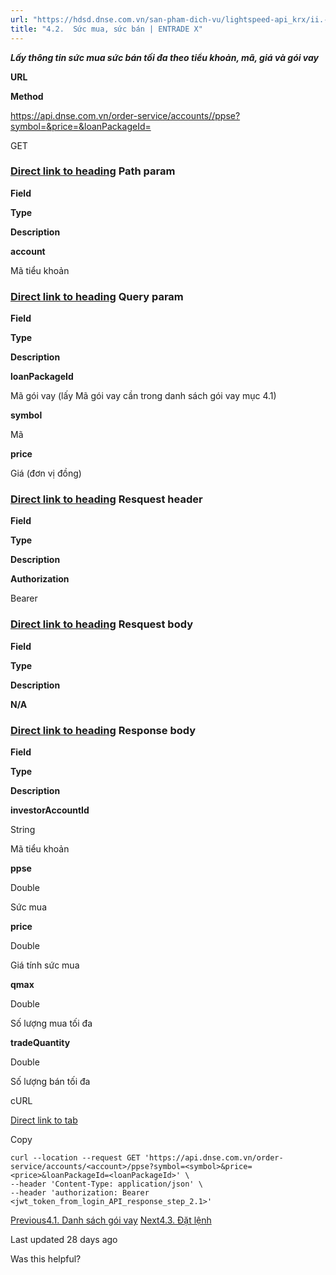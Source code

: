 ```yaml
---
url: "https://hdsd.dnse.com.vn/san-pham-dich-vu/lightspeed-api_krx/ii.-trading-api/4.-giao-dich-co-so/4.2.-suc-mua-suc-ban"
title: "4.2.  Sức mua, sức bán | ENTRADE X"
---
```


_**Lấy thông tin sức mua sức bán tối đa theo tiểu khoản, mã, giá và gói vay**_

**URL**

**Method**

[https://api.dnse.com.vn/order-service/accounts/<account>/ppse?symbol=<symbol>&price=<price>&loanPackageId=<loanPackageId>](https://services.entrade.com.vn/dnse-order-service/accounts/%3Caccount%3E/ppse?symbol=%3Csymbol%3E&price=%3Cprice%3E&loanPackageId=%3CloanPackageId%3E)

GET

### [Direct link to heading](https://hdsd.dnse.com.vn/san-pham-dich-vu/lightspeed-api_krx/ii.-trading-api/4.-giao-dich-co-so/4.2.-suc-mua-suc-ban\#path-param)    **Path param**

**Field**

**Type**

**Description**

**account**

Mã tiểu khoản

### [Direct link to heading](https://hdsd.dnse.com.vn/san-pham-dich-vu/lightspeed-api_krx/ii.-trading-api/4.-giao-dich-co-so/4.2.-suc-mua-suc-ban\#query-param)    **Query param**

**Field**

**Type**

**Description**

**loanPackageId**

Mã gói vay (lấy Mã gói vay cần trong danh sách gói vay mục 4.1)

**symbol**

Mã

**price**

Giá (đơn vị đồng)

### [Direct link to heading](https://hdsd.dnse.com.vn/san-pham-dich-vu/lightspeed-api_krx/ii.-trading-api/4.-giao-dich-co-so/4.2.-suc-mua-suc-ban\#resquest-header)    **Resquest header**

**Field**

**Type**

**Description**

**Authorization**

Bearer <JWT token>

### [Direct link to heading](https://hdsd.dnse.com.vn/san-pham-dich-vu/lightspeed-api_krx/ii.-trading-api/4.-giao-dich-co-so/4.2.-suc-mua-suc-ban\#resquest-body)    **Resquest body**

**Field**

**Type**

**Description**

**N/A**

### [Direct link to heading](https://hdsd.dnse.com.vn/san-pham-dich-vu/lightspeed-api_krx/ii.-trading-api/4.-giao-dich-co-so/4.2.-suc-mua-suc-ban\#response-body)    **Response body**

**Field**

**Type**

**Description**

**investorAccountId**

String

Mã tiểu khoản

**ppse**

Double

Sức mua

**price**

Double

Giá tính sức mua

**qmax**

Double

Số lượng mua tối đa

**tradeQuantity**

Double

Số lượng bán tối đa

cURL

[Direct link to tab](https://hdsd.dnse.com.vn/san-pham-dich-vu/lightspeed-api_krx/ii.-trading-api/4.-giao-dich-co-so/4.2.-suc-mua-suc-ban#tab-curl)

Copy

```inline-grid min-w-full grid-cols-[auto_1fr] p-2 [count-reset:line] print:whitespace-pre-wrap
curl --location --request GET 'https://api.dnse.com.vn/order-service/accounts/<account>/ppse?symbol=<symbol>&price=<price>&loanPackageId=<loanPackageId>' \
--header 'Content-Type: application/json' \
--header 'authorization: Bearer <jwt_token_from_login_API_response_step_2.1>'
```

[Previous4.1. Danh sách gói vay](https://hdsd.dnse.com.vn/san-pham-dich-vu/lightspeed-api_krx/ii.-trading-api/4.-giao-dich-co-so/4.1.-danh-sach-goi-vay) [Next4.3. Đặt lệnh](https://hdsd.dnse.com.vn/san-pham-dich-vu/lightspeed-api_krx/ii.-trading-api/4.-giao-dich-co-so/4.3.-dat-lenh)

Last updated 28 days ago

Was this helpful?